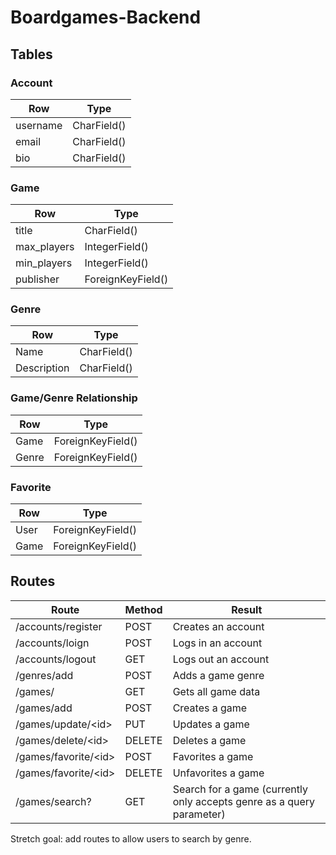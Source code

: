 # Boardgames-Backend

## Tables

### Account

| Row      | Type        |
| -------- | ----------- |
| username | CharField() |
| email    | CharField() |
| bio      | CharField() |

### Game

| Row         | Type              |
| ----------- | ----------------- |
| title       | CharField()       |
| max_players | IntegerField()    |
| min_players | IntegerField()    |
| publisher   | ForeignKeyField() |

### Genre

| Row         | Type        |
| ----------- | ----------- |
| Name        | CharField() |
| Description | CharField() |

### Game/Genre Relationship

| Row   | Type              |
| ----- | ----------------- |
| Game  | ForeignKeyField() |
| Genre | ForeignKeyField() |

### Favorite

| Row  | Type              |
| ---- | ----------------- |
| User | ForeignKeyField() |
| Game | ForeignKeyField() |


## Routes

| Route                  | Method | Result              |
| ---------------------- | ------ | ------------------- |
| /accounts/register     | POST   | Creates an account  |
| /accounts/loign        | POST   | Logs in an account  |
| /accounts/logout       | GET    | Logs out an account |
| /genres/add            | POST   | Adds a game genre   |
| /games/                | GET    | Gets all game data  |
| /games/add             | POST   | Creates a game      |
| /games/update/\<id\>   | PUT    | Updates a game      |
| /games/delete/\<id\>   | DELETE | Deletes a game      |
| /games/favorite/\<id\> | POST   | Favorites a game    |
| /games/favorite/\<id\> | DELETE | Unfavorites a game  |
| /games/search?         | GET    | Search for a game (currently only accepts genre as a query parameter) |

Stretch goal: add routes to allow users to search by genre.